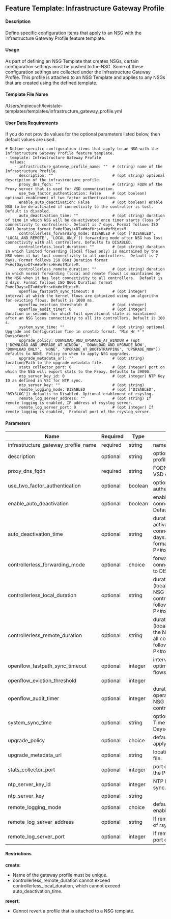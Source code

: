 ## Feature Template: Infrastructure Gateway Profile
#### Description
Define specific configuration items that apply to an NSG with the Infrastructure Gateway Profile feature template.

#### Usage
As part of defining an NSG Template that creates NSGs, certain configuration settings must be pushed to the NSG. Some of these configuration settings are collected under the Infrastructure Gateway Profile. This profile is attached to an NSG Template and applies to any NSGs that are created using the defined template.

#### Template File Name
/Users/mpiecuch/levistate-templates/templates/infrastructure_gateway_profile.yml

#### User Data Requirements
If you do not provide values for the optional parameters listed below, then default values are used.

```
# Define specific configuration items that apply to an NSG with the Infrastructure Gateway Profile feature template.
- template: Infrastructure Gateway Profile
  values:
    - infrastructure_gateway_profile_name: ""  # (string) name of the Infrastructure Profile.
      description: ""                          # (opt string) optional description of the infrastructure profile.
      proxy_dns_fqdn: ""                       # (string) FQDN of the Proxy server that is used for VSD communication.
      use_two_factor_authentication: False     # (opt boolean) optional enablement of two factor authentication.
      enable_auto_deactivation: False          # (opt boolean) enable NSG to be de-activated if connectivity to the controller is lost. Default is disabled.
      auto_deactivation_time: ""               # (opt string) duration of time in which NSG will be de-activated once timer starts (loss of connectivity to controllers). Default is 7 days. Format follows ISO 8601 Duration format P<#ofDays>DT<##ofHrs>H<#ofMins>M.
      controllerless_forwarding_mode: DISABLED # (opt ['DISABLED', 'LOCAL_AND_REMOTE', 'LOCAL_ONLY']) forwarding mode after NSG has lost connectivity with all controllers. Defaults to DISABLED.
      controllerless_local_duration: ""        # (opt string) duration in which limited forwarding (local flows only) is maintained by the NSG when it has lost connectivity to all controllers.  Default is 7 days. Format follows ISO 8601 Duration format P<#ofDays>DT<##ofHrs>H<#ofMins>M.
      controllerless_remote_duration: ""       # (opt string) duration in which normal forwarding (local and remote flows) is maintained by the NSG when it has lost connectivity to all controllers.  Default is 3 days. Format follows ISO 8601 Duration format P<#ofDays>DT<##ofHrs>H<#ofMins>M.
      openflow_fastpath_sync_timeout: 0        # (opt integer) interval at which the kernel flows are optimized using an algorithm for evicting flows. Default is 1000 ms.
      openflow_eviction_threshold: 0           # (opt integer)
      openflow_audit_timer: 0                  # (opt integer) duration in seconds for which full operational state is maintained after an NSG loses connectivity to all its controllers. Default is 180 s.
      system_sync_time: ""                     # (opt string) optional Upgrade and Configuration Time in crontab format. "Min Hr * * DaysofWeek".
      upgrade_policy: DOWNLOAD_AND_UPGRADE_AT_WINDOW # (opt ['DOWNLOAD_AND_UPGRADE_AT_WINDOW', 'DOWNLOAD_AND_UPGRADE_NOW', 'DOWNLOAD_ONLY', 'NONE', 'UPGRADE_AT_BOOTSTRAPPING', 'UPGRADE_NOW']) defaults to NONE. Policy on when to apply NSG upgrades.
      upgrade_metadata_url: ""                 # (opt string) location/Path to the upgrade metadata file.
      stats_collector_port: 0                  # (opt integer) port on which the NSG will export stats to the Proxy. Defaults to 39090.
      ntp_server_key_id: 0                     # (opt integer) NTP Key ID as defined in VSC for NTP sync.
      ntp_server_key: ""                       # (opt string)
      remote_logging_mode: DISABLED            # (opt ['DISABLED', 'RSYSLOG']) defaults to Disabled. Optional enablement of rsyslog.
      remote_log_server_address: ""            # (opt string) If remote logging is enabled, IP address of rsyslog server.
      remote_log_server_port: 0                # (opt integer) If remote logging is enabled,  Protocol port of the rsyslog server.

```

#### Parameters
Name | Required | Type | Description
---- | -------- | ---- | -----------
infrastructure_gateway_profile_name | required | string | name of the Infrastructure Profile.
description | optional | string | optional description of the infrastructure profile.
proxy_dns_fqdn | required | string | FQDN of the Proxy server that is used for VSD communication.
use_two_factor_authentication | optional | boolean | optional enablement of two factor authentication.
enable_auto_deactivation | optional | boolean | enable NSG to be de-activated if connectivity to the controller is lost. Default is disabled.
auto_deactivation_time | optional | string | duration of time in which NSG will be de-activated once timer starts (loss of connectivity to controllers). Default is 7 days. Format follows ISO 8601 Duration format P<#ofDays>DT<##ofHrs>H<#ofMins>M.
controllerless_forwarding_mode | optional | choice | forwarding mode after NSG has lost connectivity with all controllers. Defaults to DISABLED.
controllerless_local_duration | optional | string | duration in which limited forwarding (local flows only) is maintained by the NSG when it has lost connectivity to all controllers.  Default is 7 days. Format follows ISO 8601 Duration format P<#ofDays>DT<##ofHrs>H<#ofMins>M.
controllerless_remote_duration | optional | string | duration in which normal forwarding (local and remote flows) is maintained by the NSG when it has lost connectivity to all controllers.  Default is 3 days. Format follows ISO 8601 Duration format P<#ofDays>DT<##ofHrs>H<#ofMins>M.
openflow_fastpath_sync_timeout | optional | integer | interval at which the kernel flows are optimized using an algorithm for evicting flows. Default is 1000 ms.
openflow_eviction_threshold | optional | integer | 
openflow_audit_timer | optional | integer | duration in seconds for which full operational state is maintained after an NSG loses connectivity to all its controllers. Default is 180 s.
system_sync_time | optional | string | optional Upgrade and Configuration Time in crontab format. "Min Hr * * DaysofWeek".
upgrade_policy | optional | choice | defaults to NONE. Policy on when to apply NSG upgrades.
upgrade_metadata_url | optional | string | location/Path to the upgrade metadata file.
stats_collector_port | optional | integer | port on which the NSG will export stats to the Proxy. Defaults to 39090.
ntp_server_key_id | optional | integer | NTP Key ID as defined in VSC for NTP sync.
ntp_server_key | optional | string | 
remote_logging_mode | optional | choice | defaults to Disabled. Optional enablement of rsyslog.
remote_log_server_address | optional | string | If remote logging is enabled, IP address of rsyslog server.
remote_log_server_port | optional | integer | If remote logging is enabled,  Protocol port of the rsyslog server.


#### Restrictions
**create:**
* Name of the gateway profile must be unique.
* controllerless_remote_duration cannot exceed controllerless_local_duration, which cannot exceed auto_deactivation_time.

**revert:**
* Cannot revert a profile that is attached to a NSG template.

